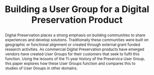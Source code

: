 ---
abstract: Digital Preservation places a strong emphasis on building communities to
  share experiences and develop solutions. Traditionally these communities were built
  on geographic or functional alignment or created through external grant funded research
  activities. As commercial Digital Preservation products have emerged vendors have
  created User Groups for their customers that seek to fulfil this function. Using
  the lessons of the 11-year history of the Preservica User Group, this paper explores
  how these User Groups function and compares this to studies of User Groups in other
  domains.
creators:
- Euan Cochrane
- Remke Verdegem
- Jonathan Tilbury
date: null
document_url: https://services.phaidra.univie.ac.at/api/object/o:1079912/download
grand_parent: iPRES
institutions: []
keywords: []
landing_page_url: https://phaidra.univie.ac.at/o:1079912
language: eng
layout: publication
license: CC BY 4.0 International
notes_url: null
parent: iPRES 2019
publication_type: paper
size: 210787
slides_url: null
source_name: iPRES
stream_url: null
title: 'Building a User Group for a Digital Preservation Product '
year: 2019
---